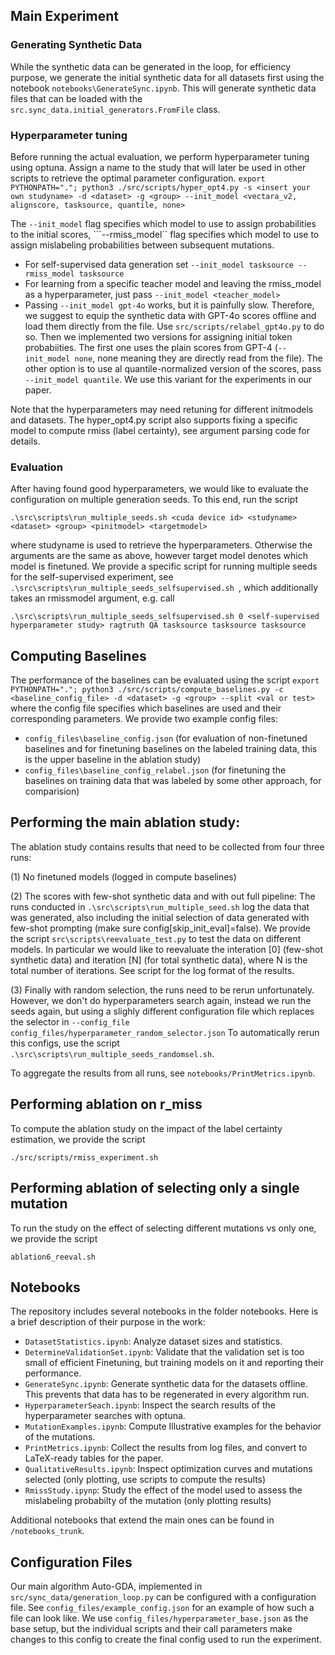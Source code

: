 ## Main Experiment

### Generating Synthetic Data
While the synthetic data can be generated in the loop, for efficiency purpose, we generate the initial synthetic data for 
all datasets first using the notebook ```notebooks\GenerateSync.ipynb```.
This will generate synthetic data files that can be loaded with the ```src.sync_data.initial_generators.FromFile``` class.

### Hyperparameter tuning
Before running the actual evaluation, we perform hyperparameter tuning using optuna.
Assign a name to the study that will later be used in other scripts to retrieve the optimal parameter configuration.
```export PYTHONPATH="."; python3 ./src/scripts/hyper_opt4.py -s <insert your own studyname> -d <dataset> -g <group> --init_model <vectara_v2, alignscore, tasksource, quantile, none>```

The ```--init_model``` flag specifies which model to use to assign probabilities to the initial scores, ```--rmiss_model`` flag specifies which model to use to assign mislabeling probabilities between subsequent mutations.
* For self-supervised data generation set ```--init_model tasksource --rmiss_model tasksource``` 
* For learning from a specific teacher model and leaving the rmiss_model as a hyperparameter, just pass ```--init_model <teacher_model>```
* Passing ```--init_model gpt-4o``` works, but it is painfully slow. Therefore, we suggest to equip the synthetic data with GPT-4o scores offline and load them directly from the file. Use ```src/scripts/relabel_gpt4o.py``` to do so. Then we implemented two versions for assigning initial token probabiities. The first one uses the plain scores from GPT-4 (```--init_model none```, none meaning they are directly read from the file). The other option is to use al quantile-normalized version of the scores, pass ```--init_model quantile```. We use this variant for the experiments in our paper.


Note that the hyperparameters may need retuning for different initmodels and datasets.
The hyper_opt4.py script also supports fixing a specific model to compute rmiss (label certainty), see argument parsing code for details.

### Evaluation
After having found good hyperparameters, we would like to evaluate the configuration on multiple generation seeds. To this
end, run the script 

```
.\src\scripts\run_multiple_seeds.sh <cuda device id> <studyname> <dataset> <group> <pinitmodel> <targetmodel>
```
where studyname is used to retrieve the hyperparameters. Otherwise the arguments are the same as above, however target model
denotes which model is finetuned. We provide a specific script for running multiple seeds for the self-supervised experiment,
see ```.\src\scripts\run_multiple_seeds_selfsupervised.sh ```, which additionally takes an rmissmodel argument, e.g. call
```
.\src\scripts\run_multiple_seeds_selfsupervised.sh 0 <self-supervised hyperparameter study> ragtruth QA tasksource tasksource tasksource
```

## Computing Baselines

The performance of the baselines can be evaluated using the script
```export PYTHONPATH="."; python3 ./src/scripts/compute_baselines.py -c <baseline_config_file> -d <dataset> -g <group> --split <val or test>```
where the config file specifies which baselines are used and their corresponding parameters.
We provide two example config files:

 * ```config_files\baseline_config.json``` (for evaluation of non-finetuned baselines and for finetuning baselines on the labeled training data, this is the upper baseline in the ablation study)
 * ```config_files\baseline_config_relabel.json``` (for finetuning the baselines on training data that was labeled by some other approach, for comparision)


## Performing the main ablation study:
The ablation study contains results that need to be collected from four three runs:

(1) No finetuned models (logged in compute baselines)

(2) The scores with few-shot synthetic data and with out full pipeline:
The runs conducted in ```.\src\scripts\run_multiple_seed.sh``` log the data that was generated, also including the initial 
selection of data generated with few-shot prompting (make sure config[skip_init_eval]=false).  We provide the script 
```src\scripts\reevaluate_test.py``` to test the data on different models. In particular we would like to reevaluate the interation [0] (few-shot synthetic data) and
iteration [N] (for total synthetic data), where N is the total number of iterations. See script for the log format of the results.

(3) Finally with random selection, the runs need to be rerun unfortunately. However, we don't do hyperparameters search again,
instead we run the seeds again, but using a slighly different configuration file which replaces the selector in ```--config_file config_files/hyperparameter_random_selector.json```
To automatically rerun this configs, use the script ```.\src\scripts\run_multiple_seeds_randomsel.sh```.

To aggregate the results from all runs, see ```notebooks/PrintMetrics.ipynb```.



## Performing ablation on r_miss
To compute the ablation study on the impact of the label certainty estimation, we provide the script
```
./src/scripts/rmiss_experiment.sh
```

## Performing ablation of selecting only a single mutation
To run the study on the effect of selecting different mutations vs only one, we provide the script
```
ablation6_reeval.sh
```


## Notebooks
The repository includes several notebooks in the folder notebooks. Here is a brief description of their purpose in the work:
* ```DatasetStatistics.ipynb```: Analyze dataset sizes and statistics.
* ```DetermineValidationSet.ipynb```: Validate that the validation set is too small of efficient Finetuning, but training models on it and reporting their performance.
* ```GenerateSync.ipynb```: Generate synthetic data for the datasets offline. This prevents that data has to be regenerated in every algorithm run.
* ```HyperparameterSeach.ipynb```: Inspect the search results of the hyperparameter searches with optuna.
* ```MutationExamples.ipynb```: Compute Illustrative examples for the behavior of the mutations.
* ```PrintMetrics.ipynb```: Collect the results from log files, and convert to LaTeX-ready tables for the paper.
* ```QualitativeResults.ipynb```: Inspect optimization curves and mutations selected (only plotting, use scripts to compute the results)
* ```RmissStudy.ipynp```: Study the effect of the model used to assess the mislabeling probabilty of the mutation (only plotting results)

Additional notebooks that extend the main ones can be found in ```/notebooks_trunk```. 

## Configuration Files
Our main algorithm Auto-GDA, implemented in ```src/sync_data/generation_loop.py``` can be configured with a configuration file.
See ```config_files/example_config.json``` for an example of how such a file can look like.
We use ```config_files/hyperparameter_base.json``` as the base setup, but the individual scripts and their call parameters make changes to this config to create the final config used to run the experiment.

